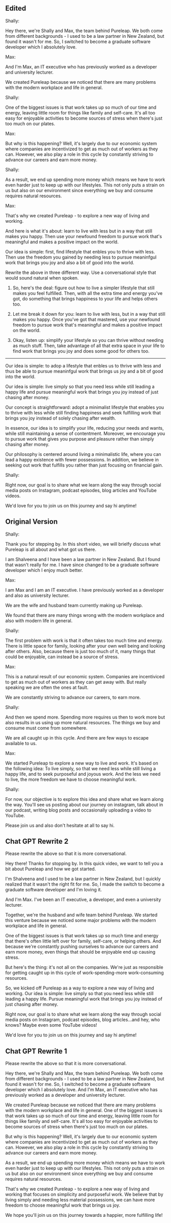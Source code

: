## Edited

Shally: 

Hey there, we're Shally and Max, the team behind Pureleap. We both come from different backgrounds - I used to be a law partner in New Zealand, but found it wasn't for me. So, I switched to become a graduate software developer which I absolutely love. 

Max:

And I'm Max, an IT executive who has previously worked as a developer and university lecturer.

We created Pureleap because we noticed that there are many problems with the modern workplace and life in general. 

Shally:

One of the biggest issues is that work takes up so much of our time and energy, leaving little room for things like family and self-care. It's all too easy for enjoyable activities to become sources of stress when there's just too much on our plates.

Max:

But why is this happening? Well, it's largely due to our economic system where companies are incentivized to get as much out of workers as they can. However, we also play a role in this cycle by constantly striving to advance our careers and earn more money.

Shally:

As a result, we end up spending more money which means we have to work even harder just to keep up with our lifestyles. This not only puts a strain on us but also on our environment since everything we buy and consume requires natural resources.

Max:

That's why we created Pureleap - to explore a new way of living and working.

And here is what it's about: learn to live with less but in a way that still makes you happy. Then use your newfound freedom to pursue work that's meaningful and makes a positive impact on the world.

Our idea is simple: first, find lifestyle that enbles you to thrive with less. Then use the freedom you gained by needing less to pursue meaninfgul work that brings you joy and also a bit of good into the world.

Rewrite the above in three different way. Use a conversational style that would sound natural when spoken.

1. So, here's the deal: figure out how to live a simpler lifestyle that still makes you feel fulfilled. Then, with all the extra time and energy you've got, do something that brings happiness to your life and helps others too.

2. Let me break it down for you: learn to live with less, but in a way that still makes you happy. Once you've got that mastered, use your newfound freedom to pursue work that's meaningful and makes a positive impact on the world.

3. Okay, listen up: simplify your lifestyle so you can thrive without needing as much stuff. Then, take advantage of all that extra space in your life to find work that brings you joy and does some good for others too.

---

Our idea is simple: to adop a lifestyle that enbles us to thrive with less and thus be able to pursue meaninfgul work that brings us joy and a bit of good into the world.

Our idea is simple: live simply so that you need less while still leading a happy life and pursue meaningful work that brings you joy instead of just chasing after money.

Our concept is straightforward: adopt a minimalist lifestyle that enables you to thrive with less while still finding happiness and seek fulfilling work that brings you joy instead of solely chasing after wealth.

In essence, our idea is to simplify your life, reducing your needs and wants, while still maintaining a sense of contentment. Moreover, we encourage you to pursue work that gives you purpose and pleasure rather than simply chasing after money. 

Our philosophy is centered around living a minimalistic life, where you can lead a happy existence with fewer possessions. In addition, we believe in seeking out work that fulfills you rather than just focusing on financial gain.



Shally:

Right now, our goal is to share what we learn along the way through social media posts on Instagram, podcast episodes, blog articles and YouTube videos.

We'd love for you to join us on this journey and say hi anytime!

## Original Version

Shally:

Thank you for stepping by. In this short video, we will brielfy discuss what Pureleap is all about and what got us there.

I am Shalveena and I have been a law partner in New Zealand. But I found that wasn't really for me. I have since changed to be a graduate software developer which I enjoy much better.

Max:

I am Max and I am an IT executive. I have previously worked as a developer and also as university lecturer.

We are the wife and husband team currently making up Pureleap.

We found that there are many things wrong with the modern workplace and also with modern life in general.

Shally:

The first problem with work is that it often takes too much time and energy. There is little space for family, looking after your own well being and looking after others. Also, because there is just too much of it, many things that could be enjoyable, can instead be a source of stress.

Max:

This is a natural result of our economic system. Companies are incentiviced to get as much out of workers as they can get away with. But really speaking we are often the ones at fault.

We are constantly striving to advance our careers, to earn more.

Shally:

And then we spend more. Spending more requires us then to work more but also results in us using up more natural resources. The things we buy and consume must come from somewhere.

We are all caught up in this cycle. And there are few ways to escape available to us.

Max:

We started Pureleap to explore a new way to live and work. It's based on the following idea: To live simply, so that we need less while still living a happy life, and to seek purposeful and joyous work. And the less we need to live, the more freedom we have to choose meaningful work.

Shally:

For now, our objective is to explore this idea and share what we learn along the way. You'll see us posting about our journey on instagram, talk about in our podcast, writing blog posts and occasionally uploading a video to YouTube.

Please join us and also don't hesitate at all to say hi.

## Chat GPT Rewrite 2

Please rewrite the above so that it is more conversational.

Hey there! Thanks for stopping by. In this quick video, we want to tell you a bit about Pureleap and how we got started.

I'm Shalveena and I used to be a law partner in New Zealand, but I quickly realized that it wasn't the right fit for me. So, I made the switch to become a graduate software developer and I'm loving it.

And I'm Max. I've been an IT executive, a developer, and even a university lecturer.

Together, we're the husband and wife team behind Pureleap. We started this venture because we noticed some major problems with the modern workplace and life in general.

One of the biggest issues is that work takes up so much time and energy that there's often little left over for family, self-care, or helping others. And because we're constantly pushing ourselves to advance our careers and earn more money, even things that should be enjoyable end up causing stress.

But here's the thing: it's not all on the companies. We're just as responsible for getting caught up in this cycle of work-spending-more work-consuming resources.

So, we kicked off Pureleap as a way to explore a new way of living and working. Our idea is simple: live simply so that you need less while still leading a happy life. Pursue meaningful work that brings you joy instead of just chasing after money.

Right now, our goal is to share what we learn along the way through social media posts on Instagram, podcast episodes, blog articles...and hey, who knows? Maybe even some YouTube videos!

We'd love for you to join us on this journey and say hi anytime!

## Chat GPT Rewrite 1

Please rewrite the above so that it is more conversational.

Hey there, we're Shally and Max, the team behind Pureleap. We both come from different backgrounds - I used to be a law partner in New Zealand, but found it wasn't for me. So, I switched to become a graduate software developer which I absolutely love. And I'm Max, an IT executive who has previously worked as a developer and university lecturer.

We created Pureleap because we noticed that there are many problems with the modern workplace and life in general. One of the biggest issues is that work takes up so much of our time and energy, leaving little room for things like family and self-care. It's all too easy for enjoyable activities to become sources of stress when there's just too much on our plates.

But why is this happening? Well, it's largely due to our economic system where companies are incentivized to get as much out of workers as they can. However, we also play a role in this cycle by constantly striving to advance our careers and earn more money.

As a result, we end up spending more money which means we have to work even harder just to keep up with our lifestyles. This not only puts a strain on us but also on our environment since everything we buy and consume requires natural resources.

That's why we created Pureleap - to explore a new way of living and working that focuses on simplicity and purposeful work. We believe that by living simply and needing less material possessions, we can have more freedom to choose meaningful work that brings us joy.

We hope you'll join us on this journey towards a happier, more fulfilling life!